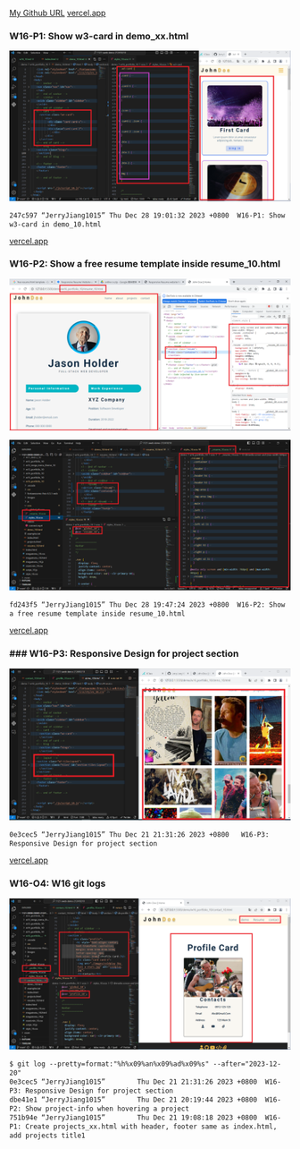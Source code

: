 [My Github URL](https://github.com/JerryJiang1015/1121-sweb-demo-212410210.git)
[vercel.app](https://1121-sweb-demo-212410210.vercel.app/)

### W16-P1: Show w3-card in demo_xx.html

![](W16-p1.png)

```
247c597 “JerryJiang1015” Thu Dec 28 19:01:32 2023 +0800  W16-P1: Show w3-card in demo_10.html
```

[vercel.app](https://1121-sweb-demo-212410210.vercel.app/)

### W16-P2: Show a free resume template inside resume_10.html

![](W16-p2-1.png)

![](W16-p2-2.png)

```
fd243f5 “JerryJiang1015” Thu Dec 28 19:47:24 2023 +0800  W16-P2: Show a free resume template inside resume_10.html
```

[vercel.app](https://1121-sweb-demo-212410210.vercel.app/)

### ### W16-P3: Responsive Design for project section

![](W16-p3.png)

```
0e3cec5 “JerryJiang1015” Thu Dec 21 21:31:26 2023 +0800   W16-P3: Responsive Design for project section
```

[vercel.app](https://1121-sweb-demo-212410210.vercel.app/)

### W16-O4: W16 git logs

![](W16-p4.png)

```
$ git log --pretty=format:"%h%x09%an%x09%ad%x09%s" --after="2023-12-20"
0e3cec5 “JerryJiang1015”        Thu Dec 21 21:31:26 2023 +0800  W16-P3: Responsive Design for project section
dbe41e1 “JerryJiang1015”        Thu Dec 21 20:19:44 2023 +0800  W16-P2: Show project-info when hovering a project
751b94e “JerryJiang1015”        Thu Dec 21 19:08:18 2023 +0800  W16-P1: Create projects_xx.html with header, footer same as index.html, add projects title1
```
